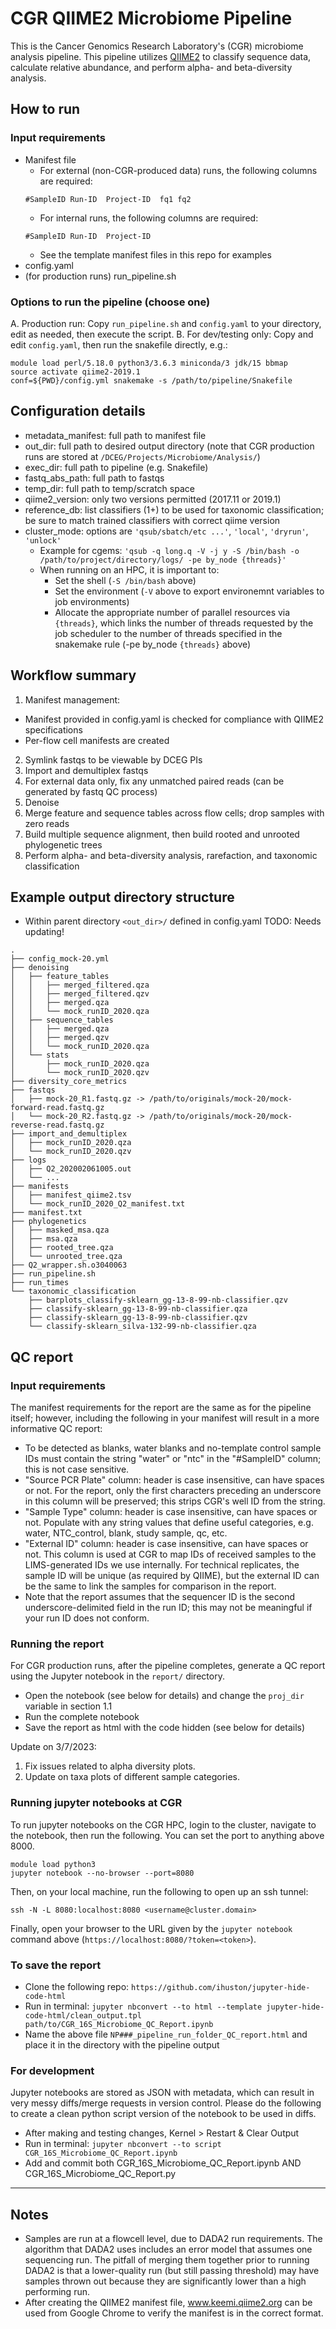 # CGR QIIME2 Microbiome Pipeline

This is the Cancer Genomics Research Laboratory's (CGR) microbiome analysis pipeline. This pipeline utilizes [QIIME2](https://qiime2.org/) to classify sequence data, calculate relative abundance, and perform alpha- and beta-diversity analysis.

## How to run

### Input requirements

- Manifest file
  - For external (non-CGR-produced data) runs, the following columns are required:
  ```
  #SampleID Run-ID  Project-ID  fq1 fq2
  ```
  - For internal runs, the following columns are required:
  ```
  #SampleID Run-ID  Project-ID
  ```
  - See the template manifest files in this repo for examples
- config.yaml
- (for production runs) run_pipeline.sh


### Options to run the pipeline (choose one)

A. Production run: Copy `run_pipeline.sh` and `config.yaml` to your directory, edit as needed, then execute the script.
B. For dev/testing only: Copy and edit `config.yaml`, then run the snakefile directly, e.g.:
```
module load perl/5.18.0 python3/3.6.3 miniconda/3 jdk/15 bbmap
source activate qiime2-2019.1
conf=${PWD}/config.yml snakemake -s /path/to/pipeline/Snakefile
```

## Configuration details

- metadata_manifest: full path to manifest file
- out_dir: full path to desired output directory (note that CGR production runs are stored at `/DCEG/Projects/Microbiome/Analysis/`)
- exec_dir: full path to pipeline (e.g. Snakefile)
- fastq_abs_path: full path to fastqs
- temp_dir: full path to temp/scratch space
- qiime2_version: only two versions permitted (2017.11 or 2019.1)
- reference_db: list classifiers (1+) to be used for taxonomic classification; be sure to match trained classifiers with correct qiime version
- cluster_mode: options are `'qsub/sbatch/etc ...'`, `'local'`, `'dryrun'`, `'unlock'`
  - Example for cgems: `'qsub -q long.q -V -j y -S /bin/bash -o /path/to/project/directory/logs/ -pe by_node {threads}'`
  - When running on an HPC, it is important to:
    - Set the shell (`-S /bin/bash` above)
    - Set the environment (`-V` above to export environemnt variables to job environments)
    - Allocate the appropriate number of parallel resources via `{threads}`, which links the number of threads requested by the job scheduler to the number of threads specified in the snakemake rule (-pe by_node `{threads}` above)

## Workflow summary

1. Manifest management:
  - Manifest provided in config.yaml is checked for compliance with QIIME2 specifications
  - Per-flow cell manifests are created
2. Symlink fastqs to be viewable by DCEG PIs
3. Import and demultiplex fastqs
4. For external data only, fix any unmatched paired reads (can be generated by fastq QC process)
5. Denoise
6. Merge feature and sequence tables across flow cells; drop samples with zero reads
7. Build multiple sequence alignment, then build rooted and unrooted phylogenetic trees
8. Perform alpha- and beta-diversity analysis, rarefaction, and taxonomic classification

## Example output directory structure

- Within parent directory `<out_dir>/` defined in config.yaml
TODO: Needs updating!
```
.
├── config_mock-20.yml
├── denoising
│   ├── feature_tables
│   │   ├── merged_filtered.qza
│   │   ├── merged_filtered.qzv
│   │   ├── merged.qza
│   │   └── mock_runID_2020.qza
│   ├── sequence_tables
│   │   ├── merged.qza
│   │   ├── merged.qzv
│   │   └── mock_runID_2020.qza
│   └── stats
│       ├── mock_runID_2020.qza
│       └── mock_runID_2020.qzv
├── diversity_core_metrics
├── fastqs
│   ├── mock-20_R1.fastq.gz -> /path/to/originals/mock-20/mock-forward-read.fastq.gz
│   └── mock-20_R2.fastq.gz -> /path/to/originals/mock-20/mock-reverse-read.fastq.gz
├── import_and_demultiplex
│   ├── mock_runID_2020.qza
│   └── mock_runID_2020.qzv
├── logs
│   ├── Q2_202002061005.out
│   └── ...
├── manifests
│   ├── manifest_qiime2.tsv
│   └── mock_runID_2020_Q2_manifest.txt
├── manifest.txt
├── phylogenetics
│   ├── masked_msa.qza
│   ├── msa.qza
│   ├── rooted_tree.qza
│   └── unrooted_tree.qza
├── Q2_wrapper.sh.o3040063
├── run_pipeline.sh
├── run_times
└── taxonomic_classification
    ├── barplots_classify-sklearn_gg-13-8-99-nb-classifier.qzv
    ├── classify-sklearn_gg-13-8-99-nb-classifier.qza
    ├── classify-sklearn_gg-13-8-99-nb-classifier.qzv
    └── classify-sklearn_silva-132-99-nb-classifier.qza
```

## QC report

### Input requirements

The manifest requirements for the report are the same as for the pipeline itself; however, including the following in your manifest will result in a more informative QC report:
- To be detected as blanks, water blanks and no-template control sample IDs must contain the string "water" or "ntc" in the "#SampleID" column; this is not case sensitive.
- "Source PCR Plate" column: header is case insensitive, can have spaces or not.  For the report, only the first characters preceding an underscore in this column will be preserved; this strips CGR's well ID from the string. 
- "Sample Type" column: header is case insensitive, can have spaces or not.  Populate with any string values that define useful categories, e.g. water, NTC_control, blank, study sample, qc, etc. 
- "External ID" column: header is case insensitive, can have spaces or not.  This column is used at CGR to map IDs of received samples to the LIMS-generated IDs we use internally.  For technical replicates, the sample ID will be unique (as required by QIIME), but the external ID can be the same to link the samples for comparison in the report.
- Note that the report assumes that the sequencer ID is the second underscore-delimited field in the run ID; this may not be meaningful if your run ID does not conform.


### Running the report

For CGR production runs, after the pipeline completes, generate a QC report using the Jupyter notebook in the `report/` directory.  
- Open the notebook (see below for details) and change the `proj_dir` variable in section 1.1
- Run the complete notebook
- Save the report as html with the code hidden (see below for details)

Update on 3/7/2023: 
1. Fix issues related to alpha diversity plots.
2. Update on taxa plots of different sample categories.


### Running jupyter notebooks at CGR

To run jupyter notebooks on the CGR HPC, login to the cluster, navigate to the notebook, then run the following.  You can set the port to anything above 8000.

```
module load python3
jupyter notebook --no-browser --port=8080

```

Then, on your local machine, run the following to open up an ssh tunnel:

```
ssh -N -L 8080:localhost:8080 <username@cluster.domain>
```

Finally, open your browser to the URL given by the `jupyter notebook` command above (`https://localhost:8080/?token=<token>`).


### To save the report

- Clone the following repo: `https://github.com/ihuston/jupyter-hide-code-html`
- Run in terminal: `jupyter nbconvert --to html --template jupyter-hide-code-html/clean_output.tpl path/to/CGR_16S_Microbiome_QC_Report.ipynb`
- Name the above file `NP###_pipeline_run_folder_QC_report.html` and place it in the directory with the pipeline output


### For development

Jupyter notebooks are stored as JSON with metadata, which can result in very messy diffs/merge requests in version control.  Please do the following to create a clean python script version of the notebook to be used in diffs.
- After making and testing changes, Kernel > Restart & Clear Output
- Run in terminal: `jupyter nbconvert --to script CGR_16S_Microbiome_QC_Report.ipynb`
- Add and commit both CGR_16S_Microbiome_QC_Report.ipynb AND CGR_16S_Microbiome_QC_Report.py

------------------------------------------------------------------------------------

## Notes 

- Samples are run at a flowcell level, due to DADA2 run requirements. The algorithm that DADA2 uses includes an error model that assumes one sequencing run. The pitfall of merging them together prior to running DADA2 is that a lower-quality run (but still passing threshold) may have samples thrown out because they are significantly lower than a high performing run.
- After creating the QIIME2 manifest file, www.keemi.qiime2.org can be used from Google Chrome to verify the manifest is in the correct format.

